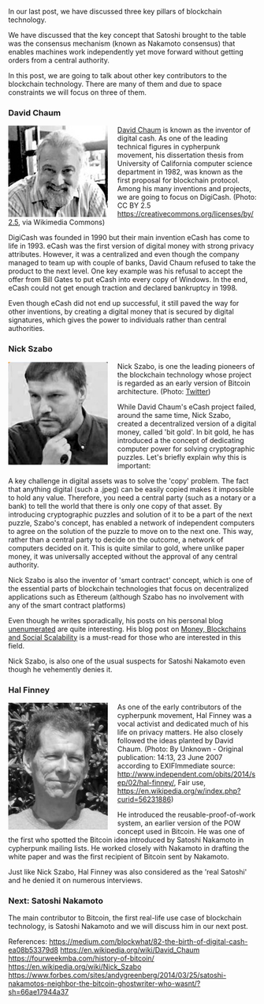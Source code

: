 In our last post, we have discussed three key pillars of blockchain technology. 


We have discussed that the key concept that Satoshi brought to the table was the consensus mechanism (known as Nakamoto consensus) that enables machines work independently yet move forward without getting orders from a central authority. 

In this post, we are going to talk about other key contributors to the blockchain technology. There are many of them and due to space constraints we will focus on three of them. 

### David Chaum
<img align="left" src="/assets/Chaum_v2.jpg" style="width:40%; padding-right:20px"> [David Chaum](https://twitter.com/chaumdotcom) is known as the inventor of digital cash. As one of the leading technical figures in cypherpunk movement, his dissertation thesis from University of California computer science department in 1982, was known as the first proposal for blockchain protocol. Among his many inventions and projects, we are going to focus on DigiCash. (Photo: CC BY 2.5 <https://creativecommons.org/licenses/by/2.5>, via Wikimedia Commons)

DigiCash was founded in 1990 but their main invention eCash has come to life in 1993. eCash was the first version of digital money with strong privacy attributes. However, it was a centralized and even though the company managed to team up with couple of banks, David Chaum refused to take the product to the next level. One key example was his refusal to accept the offer from Bill Gates to put eCash into every copy of Windows. In the end, eCash could not get enough traction and declared bankruptcy in 1998. 

Even though eCash did not end up successful, it still paved the way for other inventions, by creating a digital money that is secured by digital signatures, which gives the power to individuals rather than central authorities. 

### Nick Szabo
<img align="left" src="/assets/nick_szabo_250.jpg" style="width:40%; padding-right:20px">Nick Szabo, is one the leading pioneers of the blockchain technology whose project is regarded as an early version of Bitcoin architecture. (Photo: [Twitter](https://twitter.com/thebitcoinconf/status/1181597187400228866))

While David Chaum's eCash project failed, around the same time, Nick Szabo, created a decentralized version of a digital money, called 'bit gold'.  In bit gold, he has introduced a the concept of dedicating computer power for solving cryptographic puzzles. Let's briefly explain why this is important:

A key challenge in digital assets was to solve the 'copy' problem. The fact that anything digital (such a .jpeg) can be easily copied makes it impossible to hold any value. Therefore, you need a central party (such as a notary or a bank) to tell the world that there is only one copy of that asset. By introducing cryptographic puzzles and solution of it to be a part of the next puzzle, Szabo's concept, has enabled a network of independent computers to agree on the solution of the puzzle to move on to the next one. This way, rather than a central party to decide on the outcome, a network of computers decided on it. This is quite similar to gold, where unlike paper money, it was universally accepted without the approval of any central authority. 

Nick Szabo is also the inventor of 'smart contract' concept, which is one of the essential parts of blockchain technologies that focus on decentralized applications such as Ethereum (although Szabo has no involvement with any of the smart contract platforms) 

Even though he writes sporadically, his posts on his personal blog [unenumerated](https://unenumerated.blogspot.com/) are quite interesting. His blog post on [Money, Blockchains and Social Scalability](https://nakamotoinstitute.org/money-blockchains-and-social-scalability/) is a must-read for those who are interested in this field. 

Nick Szabo, is also one of the usual suspects for Satoshi Nakamoto even though he vehemently denies it. 

### Hal Finney

<img align="left" src="/assets/Hal_Finney_bw.jpg" style="width:40%; padding-right:20px"> As one of the early contributors of the cypherpunk movement, Hal Finney  was a vocal activist and dedicated much of his life on privacy matters. He also closely followed the ideas planted by David Chaum. (Photo: By Unknown - Original publication: 14:13, 23 June 2007 according to EXIFImmediate source: http://www.independent.com/obits/2014/sep/02/hal-finney/, Fair use, https://en.wikipedia.org/w/index.php?curid=56231886)

He introduced the reusable-proof-of-work system, an earlier version of the POW concept used in Bitcoin. He was one of the first who spotted the Bitcoin idea introduced by Satoshi Nakamoto in cypherpunk mailing lists. He worked closely with Nakamoto in drafting the white paper and was the first recipient of Bitcoin sent by Nakamoto. 

Just like Nick Szabo, Hal Finney was also considered as the 'real Satoshi' and he denied it on numerous interviews. 

### Next: Satoshi Nakamoto
The main contributor to Bitcoin, the first real-life use case of blockchain technology, is Satoshi Nakamoto and we will discuss him in our next post. 


References: 
https://medium.com/blockwhat/82-the-birth-of-digital-cash-ea08b53379d8
https://en.wikipedia.org/wiki/David_Chaum
https://fourweekmba.com/history-of-bitcoin/
https://en.wikipedia.org/wiki/Nick_Szabo
https://www.forbes.com/sites/andygreenberg/2014/03/25/satoshi-nakamotos-neighbor-the-bitcoin-ghostwriter-who-wasnt/?sh=66ae17944a37

